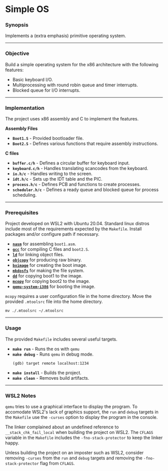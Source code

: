 # Simple OS

### **Synopsis**

Implements a (extra emphasis) primitive operating system.

---

### **Objective**

Build a simple operating system for the x86 architecture with the following features:
- Basic keyboard I/O.
- Multiprocessing with round robin queue and timer interrupts.
- Blocked queue for I/O interrupts.

---

### **Implementation**

The project uses x86 assembly and C to implement the features.

**Assembly Files**
- **`Boot1.S`** - Provided bootloader file.
- **`Boot2.S`** - Defines various functions that require assembly instructions.

**C files**
- **`buffer.c/h`** - Defines a circular buffer for keyboard input.
- **`keyboard.c/h`** - Handles translating scancodes from the keyboard.
- **`io.h/c`** - Handles writing to the screen.
- **`idt.h/c`** - Sets up the IDT table and the PIC.
- **`process.h/c`** - Defines PCB and functions to create processes.
- **`scheduler.h/c`** - Defines a ready queue and blocked queue for process scheduling.

---

### **Prerequisites**

Project developed on WSL2 with Ubuntu 20.04. Standard linux distros include most of the requirements expected by the `Makefile`. Install packages and/or configure path if necessary.
- [**`nasm`**](http://manpages.ubuntu.com/manpages/focal/man1/nasm.1.html) for assembling `boot1.asm`.
- [**`gcc`**](https://manpages.ubuntu.com/manpages/focal/man1/gcc.1.html) for compiling C files and `boot2.S`.
- [**`ld`**](https://manpages.ubuntu.com/manpages/focal/man1/ld.1.html) for linking object files.
- [**`objcopy`**](http://manpages.ubuntu.com/manpages/focal/man1/arm-none-eabi-objcopy.1.html) for producing raw binary.
- [**`bximage`**](http://manpages.ubuntu.com/manpages/focal/man1/bximage.1.html) for creating the boot image.
- [**`mkdosfs`**](https://linux.die.net/man/8/mkdosfs) for making the file system.
- [**`dd`**](http://manpages.ubuntu.com/manpages/focal/man1/dd.1.html) for copying boot1 to the image.
- [**`mcopy`**](http://manpages.ubuntu.com/manpages/focal/man1/mcopy.1.html) for copying boot2 to the image.
- [**`qemu-system-i386`**](http://manpages.ubuntu.com/manpages/bionic/man1/qemu-system.1.html) for booting the image.

`mcopy` requires a user configuration file in the home directory. Move the provided `.mtoolsrc` file into the home directory.
```
mv ./.mtoolsrc ~/.mtoolsrc
```

---

### **Usage**

The provided `Makefile` includes several useful targets.
- **`make run`** - Runs the os with `qemu`
- **`make debug`** - Runs `qemu` in debug mode.
    ```
    (gdb) target remote localhost:1234
    ```
- **`make install`** - Builds the project.
- **`make clean`** - Removes build artifacts.

---

### **WSL2 Notes**

`qemu` tries to use a graphical interface to display the program. To accomodate WSL2's lack of graphics support, the `run` and `debug` targets in the `Makefile` use the `-curses` option to display the program in the console.

The linker complained about an undefined reference to `__stack_chk_fail_local` when building the project on WSL2. The `CFLAGS` variable in the `Makefile` includes the `-fno-stack-protector` to keep the linker happy.

Unless building the project on an imposter such as WSL2, consider removing `-curses` from the `run` and `debug` targets and removing the `-fno-stack-protector` flag from `CFLAGS`.
